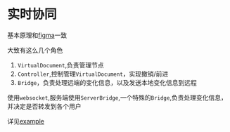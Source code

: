 # 实时协同


基本原理和[figma](https://www.figma.com/blog/how-figmas-multiplayer-technology-works/)一致

大致有这么几个角色
1. `VirtualDocument`,负责管理节点
2. `Controller`,控制管理`VirtualDocument`，实现撤销/前进
3. `Bridge`，负责处理远端的变化信息，以及发送本地变化信息到远程

使用`websocket`,服务端使用`ServerBridge`,一个特殊的`Bridge`,负责处理变化信息，并决定是否转发到各个用户

详见[example]()
